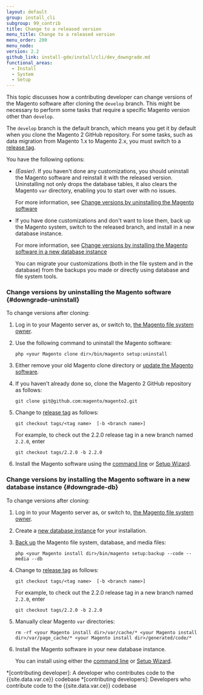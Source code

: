 ```yaml
---
layout: default
group: install_cli
subgroup: 99_contrib
title: Change to a released version
menu_title: Change to a released version
menu_order: 200
menu_node:
version: 2.2
github_link: install-gde/install/cli/dev_downgrade.md
functional_areas:
  - Install
  - System
  - Setup
---
```


This topic discusses how a contributing developer can change versions of the Magento software after cloning the `develop` branch. This might be necessary to perform some tasks that require a specific Magento version other than `develop`.

The `develop` branch is the default branch, which means you get it by default when you clone the Magento 2 GitHub repository. For some tasks, such as data migration from Magento 1.x to Magento 2.x, you must switch to a <a href="https://github.com/magento/magento2/tags" target="_blank">release tag</a>.

You have the following options:

*	*(Easier)*. If you haven't done any customizations, you should uninstall the Magento software and reinstall it with the released version. Uninstalling not only drops the database tables, it also clears the Magento `var` directory, enabling you to start over with no issues.

	For more information, see [Change versions by uninstalling the Magento software](#downgrade-uninstall)
*	If you have done customizations and don't want to lose them, back up the Magento system, switch to the released branch, and install in a new database instance.

	For more information, see [Change versions by installing the Magento software in a new database instance](#downgrade-db)

	You can migrate your customizations (both in the file system and in the database) from the backups you made or directly using database and file system tools.

### Change versions by uninstalling the Magento software {#downgrade-uninstall}

To change versions after cloning:

1.	Log in to your Magento server as, or switch to, <a href="{{page.baseurl}}install-gde/prereq/file-sys-perms-over.html">the Magento file system owner</a>.
2.	Use the following command to uninstall the Magento software:

		php <your Magento clone dir>/bin/magento setup:uninstall
3.	Either remove your old Magento clone directory or <a href="{{page.baseurl}}install-gde/install/cli/dev_update-magento.html">update the Magento software</a>.
4.	If you haven't already done so, clone the Magento 2 GitHub repository as follows:

		git clone git@github.com:magento/magento2.git
5.	Change to <a href="https://github.com/magento/magento2/tags" target="_blank">release tag</a> as follows:

		git checkout tags/<tag name>  [-b <branch name>]

	For example, to check out the 2.2.0 release tag in a new branch named `2.2.0`, enter

		git checkout tags/2.2.0 -b 2.2.0

5.	Install the Magento software using the <a href="{{page.baseurl}}install-gde/install/cli/install-cli-install.html">command line</a> or <a href="{{page.baseurl}}install-gde/install/web/install-web.html">Setup Wizard</a>.

### Change versions by installing the Magento software in a new database instance {#downgrade-db}

To change versions after cloning:

1.	Log in to your Magento server as, or switch to, <a href="{{page.baseurl}}install-gde/prereq/file-sys-perms-over.html">the Magento file system owner</a>.
2.	Create a <a href="{{page.baseurl}}install-gde/prereq/mysql.html#instgde-prereq-mysql-config">new database instance</a> for your installation.
2.	<a href="{{page.baseurl}}install-gde/install/cli/install-cli-backup.html#instgde-cli-uninst-back">Back up</a> the Magento file system, database, and media files:

		php <your Magento install dir>/bin/magento setup:backup --code --media --db
3.	Change to <a href="https://github.com/magento/magento2/tags" target="_blank">release tag</a> as follows:

		git checkout tags/<tag name>  [-b <branch name>]

	For example, to check out the 2.2.0 release tag in a new branch named `2.2.0`, enter

		git checkout tags/2.2.0 -b 2.2.0

4.	Manually clear Magento `var` directories:

		rm -rf <your Magento install dir>/var/cache/* <your Magento install dir>/var/page_cache/* <your Magento install dir>/generated/code/*
5.	Install the Magento software in your new database instance.

	You can install using either the <a href="{{page.baseurl}}install-gde/install/cli/install-cli-install.html">command line</a> or <a href="{{page.baseurl}}install-gde/install/web/install-web.html">Setup Wizard</a>.

<!-- ABBREVIATIONS -->

*[contributing developer]: A developer who contributes code to the {{site.data.var.ce}} codebase
*[contributing developers]: Developers who contribute code to the {{site.data.var.ce}} codebase
